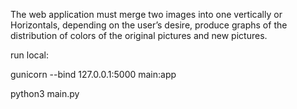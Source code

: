 The web application must merge two images into one vertically or
Horizontals, depending on the user’s desire, produce graphs of the distribution of colors of the original pictures and new pictures.

run local:

gunicorn --bind 127.0.0.1:5000 main:app

python3 main.py